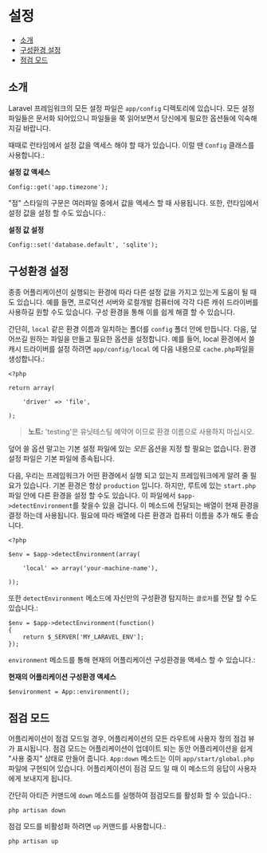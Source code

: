 # 설정

- [소개](#introduction)
- [구성환경 설정](#environment-configuration)
- [점검 모드](#maintenance-mode)

<a name="introduction"></a>
## 소개

Laravel 프레임워크의 모든 설정 파일은 `app/config` 디렉토리에 있습니다. 모든 설정 파일들은 문서화 되어있으니 파일들을 쭉 읽어보면서 당신에게 필요한 옵션들에 익숙해지길 바랍니다.

때때로 런타임에서 설정 값을 액세스 해야 할 때가 있습니다. 이럴 땐 `Config` 클래스를 사용합니다.:

**설정 값 액세스**

	Config::get('app.timezone');

"점" 스타일의 구문은 여러파일 중에서 값을 액세스 할 때 사용됩니다. 또한, 런타임에서 설정 값을 설정 할 수도 있습니다.:

**설정 값 설정**

	Config::set('database.default', 'sqlite');

<a name="environment-configuration"></a>
## 구성환경 설정

종종 어플리케이션이 실행되는 환경에 따라 다른 설정 값을 가지고 있는게 도움이 될 때도 있습니다. 예를 들면,  프로덕션 서버와 로컬개발 컴퓨터에 각각 다른 캐쉬 드라이버를 사용하길 원할 수도 있습니다. 구성 환경을 통해 이를 쉽게 해결 할 수 있습니다.

간단히, `local` 같은 환경 이름과 일치하는 폴더를 `config` 폴더 안에 만듭니다. 다음, 덮어쓰길 원하는 파일을 만들고 필요한 옵션을 설정합니다. 예를 들어, local 환경에서 쓸 캐시 드라이버를 설정 하려면 `app/config/local` 에 다음 내용으로 `cache.php`파일을 생성합니다.:

    <?php

	return array(

		'driver' => 'file',

	);

> **노트:** 'testing'은 유닛테스팅 예약어 이므로 환경 이름으로 사용하지 마십시오.

덮어 쓸 옵션 말고는 기본 설정 파일에 있는 _모든_ 옵션을 지정 할 필요는 없습니다. 환경 설정 파일은 기본 파일에 종속됩니다.

다음, 우리는 프레임워크가 어떤 환경에서 실행 되고 있는지 프레임워크에게 알려 줄 필요가 있습니다. 기본 환경은 항상 `production` 입니다. 하지만, 루트에 있는 `start.php` 파일 안에 다른 환경을 설정 할 수도 있습니다. 이 파일에서 `$app->detectEnvironment`를 찾을수 있을 겁니다. 이 메소드에 전달되는 배열이 현재 환경을 결정 하는데 사용됩니다. 필요에 따라 배열에 다른 환경과 컴퓨터 이름을 추가 해도 좋습니다.

    <?php

    $env = $app->detectEnvironment(array(

        'local' => array('your-machine-name'),

    ));

또한 `detectEnvironment` 메소드에 자신만의 구성환경 탐지하는 `클로저`를 전달 할 수도 있습니다.:

	$env = $app->detectEnvironment(function()
	{
		return $_SERVER['MY_LARAVEL_ENV'];
	});

`environment` 메소드를 통해 현재의 어플리케이션 구성환경을 액세스 할 수 있습니다.:

**현재의 어플리케이션 구성환경 액세스**

	$environment = App::environment();

<a name="maintenance-mode"></a>
## 점검 모드

어플리케이션이 점검 모드일 경우, 어플리케이션의 모든 라우트에 사용자 정의 점검 뷰가 표시됩니다. 점검 모드는 어플리케이션이 업데이트 되는 동안 어플리케이션을 쉽게 "사용 중지" 상태로 만들어 줍니다. `App:down` 메소드는 이미 `app/start/global.php` 파일에 구현되어 있습니다. 어플리케이션이 점검 모드 일 때 이 메소드의 응답이 사용자에게 보내지게 됩니다.

간단히 아티즌 커맨드에 `down` 메소드를 실행하여 점검모드를 활성화 할 수 있습니다.:

	php artisan down

점검 모드를 비활성화 하려면 `up` 커맨드를 사용합니다.:

	php artisan up